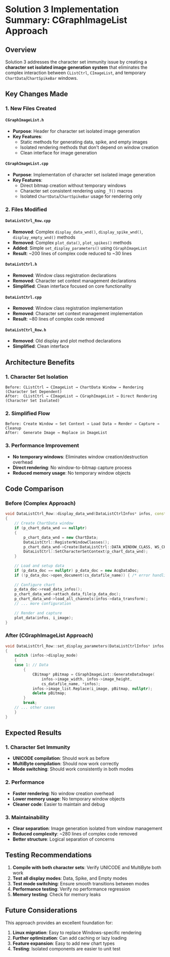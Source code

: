 # Solution 3 Implementation Summary: CGraphImageList Approach

## Overview

Solution 3 addresses the character set immunity issue by creating a **character set isolated image generation system** that eliminates the complex interaction between `CListCtrl`, `CImageList`, and temporary `ChartData`/`ChartSpikeBar` windows.

## Key Changes Made

### 1. New Files Created

#### `CGraphImageList.h`
- **Purpose**: Header for character set isolated image generation
- **Key Features**:
  - Static methods for generating data, spike, and empty images
  - Isolated rendering methods that don't depend on window creation
  - Clean interface for image generation

#### `CGraphImageList.cpp`
- **Purpose**: Implementation of character set isolated image generation
- **Key Features**:
  - Direct bitmap creation without temporary windows
  - Character set consistent rendering using `_T()` macros
  - Isolated `ChartData`/`ChartSpikeBar` usage for rendering only

### 2. Files Modified

#### `DataListCtrl_Row.cpp`
- **Removed**: Complex `display_data_wnd()`, `display_spike_wnd()`, `display_empty_wnd()` methods
- **Removed**: Complex `plot_data()`, `plot_spikes()` methods
- **Added**: Simple `set_display_parameters()` using `CGraphImageList`
- **Result**: ~200 lines of complex code reduced to ~30 lines

#### `DataListCtrl.h`
- **Removed**: Window class registration declarations
- **Removed**: Character set context management declarations
- **Simplified**: Clean interface focused on core functionality

#### `DataListCtrl.cpp`
- **Removed**: Window class registration implementation
- **Removed**: Character set context management implementation
- **Result**: ~80 lines of complex code removed

#### `DataListCtrl_Row.h`
- **Removed**: Old display and plot method declarations
- **Simplified**: Clean interface

## Architecture Benefits

### 1. Character Set Isolation
```
Before: CListCtrl → CImageList → ChartData Window → Rendering (Character Set Dependent)
After:  CListCtrl → CImageList → CGraphImageList → Direct Rendering (Character Set Isolated)
```

### 2. Simplified Flow
```
Before: Create Window → Set Context → Load Data → Render → Capture → Cleanup
After:  Generate Image → Replace in ImageList
```

### 3. Performance Improvement
- **No temporary windows**: Eliminates window creation/destruction overhead
- **Direct rendering**: No window-to-bitmap capture process
- **Reduced memory usage**: No temporary window objects

## Code Comparison

### Before (Complex Approach)
```cpp
void DataListCtrl_Row::display_data_wnd(DataListCtrlInfos* infos, const int i_image)
{
    // Create ChartData window
    if (p_chart_data_wnd == nullptr)
    {
        p_chart_data_wnd = new ChartData;
        DataListCtrl::RegisterWindowClasses();
        p_chart_data_wnd->Create(DataListCtrl::DATA_WINDOW_CLASS, WS_CHILD, ...);
        DataListCtrl::SetCharacterSetContext(p_chart_data_wnd);
    }
    
    // Load and setup data
    if (p_data_doc == nullptr) p_data_doc = new AcqDataDoc;
    if (!p_data_doc->open_document(cs_datafile_name)) { /* error handling */ }
    
    // Configure chart
    p_data_doc->read_data_infos();
    p_chart_data_wnd->attach_data_file(p_data_doc);
    p_chart_data_wnd->load_all_channels(infos->data_transform);
    // ... more configuration
    
    // Render and capture
    plot_data(infos, i_image);
}
```

### After (CGraphImageList Approach)
```cpp
void DataListCtrl_Row::set_display_parameters(DataListCtrlInfos* infos, const int i_image)
{
    switch (infos->display_mode)
    {
    case 1: // Data
        {
            CBitmap* pBitmap = CGraphImageList::GenerateDataImage(
                infos->image_width, infos->image_height,
                cs_datafile_name, *infos);
            infos->image_list.Replace(i_image, pBitmap, nullptr);
            delete pBitmap;
        }
        break;
    // ... other cases
    }
}
```

## Expected Results

### 1. Character Set Immunity
- **UNICODE compilation**: Should work as before
- **MultiByte compilation**: Should now work correctly
- **Mode switching**: Should work consistently in both modes

### 2. Performance
- **Faster rendering**: No window creation overhead
- **Lower memory usage**: No temporary window objects
- **Cleaner code**: Easier to maintain and debug

### 3. Maintainability
- **Clear separation**: Image generation isolated from window management
- **Reduced complexity**: ~280 lines of complex code removed
- **Better structure**: Logical separation of concerns

## Testing Recommendations

1. **Compile with both character sets**: Verify UNICODE and MultiByte both work
2. **Test all display modes**: Data, Spike, and Empty modes
3. **Test mode switching**: Ensure smooth transitions between modes
4. **Performance testing**: Verify no performance regression
5. **Memory testing**: Check for memory leaks

## Future Considerations

This approach provides an excellent foundation for:
1. **Linux migration**: Easy to replace Windows-specific rendering
2. **Further optimization**: Can add caching or lazy loading
3. **Feature expansion**: Easy to add new chart types
4. **Testing**: Isolated components are easier to unit test














